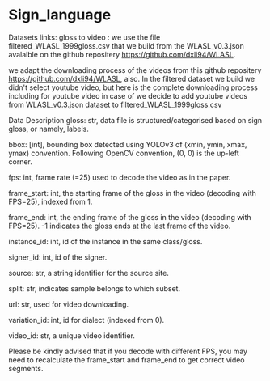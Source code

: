 # Sign_language

Datasets links: 
gloss to video : we use the file filtered_WLASL_1999gloss.csv that we build from the WLASL_v0.3.json avalaible on the github repositery https://github.com/dxli94/WLASL.

we adapt the downloading process of the videos from this github repositery https://github.com/dxli94/WLASL, also.
In the filtered dataset we build we didn't select youtube video, but here is the complete downloading process including for youtube video in case of we decide to add youtube videos from WLASL_v0.3.json dataset to filtered_WLASL_1999gloss.csv

Data Description
gloss: str, data file is structured/categorised based on sign gloss, or namely, labels.

bbox: [int], bounding box detected using YOLOv3 of (xmin, ymin, xmax, ymax) convention. Following OpenCV convention, (0, 0) is the up-left corner.

fps: int, frame rate (=25) used to decode the video as in the paper.

frame_start: int, the starting frame of the gloss in the video (decoding with FPS=25), indexed from 1.

frame_end: int, the ending frame of the gloss in the video (decoding with FPS=25). -1 indicates the gloss ends at the last frame of the video.

instance_id: int, id of the instance in the same class/gloss.

signer_id: int, id of the signer.

source: str, a string identifier for the source site.

split: str, indicates sample belongs to which subset.

url: str, used for video downloading.

variation_id: int, id for dialect (indexed from 0).

video_id: str, a unique video identifier.

Please be kindly advised that if you decode with different FPS, you may need to recalculate the frame_start and frame_end to get correct video segments.